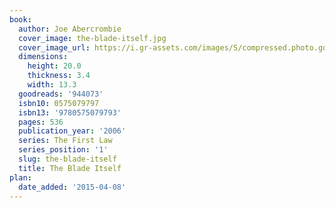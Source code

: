 ```yaml
---
book:
  author: Joe Abercrombie
  cover_image: the-blade-itself.jpg
  cover_image_url: https://i.gr-assets.com/images/S/compressed.photo.goodreads.com/books/1284167912l/944073._SX98_SY160_.jpg
  dimensions:
    height: 20.0
    thickness: 3.4
    width: 13.3
  goodreads: '944073'
  isbn10: 0575079797
  isbn13: '9780575079793'
  pages: 536
  publication_year: '2006'
  series: The First Law
  series_position: '1'
  slug: the-blade-itself
  title: The Blade Itself
plan:
  date_added: '2015-04-08'
---
```


